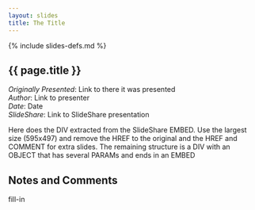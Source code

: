 ```yaml
---
layout: slides
title: The Title
---
```

{% include slides-defs.md %}

## {{ page.title }}
*Originally Presented*: Link to there it was presented  
*Author*: Link to presenter  
*Date*: Date  
*SlideShare*: Link to SlideShare presentation  

Here does the DIV extracted from the SlideShare EMBED.
Use the largest size (595x497) and remove the HREF to the original
and the HREF and COMMENT for extra slides.
The remaining structure is a DIV with an OBJECT that has several PARAMs and ends in an EMBED

## Notes and Comments

fill-in